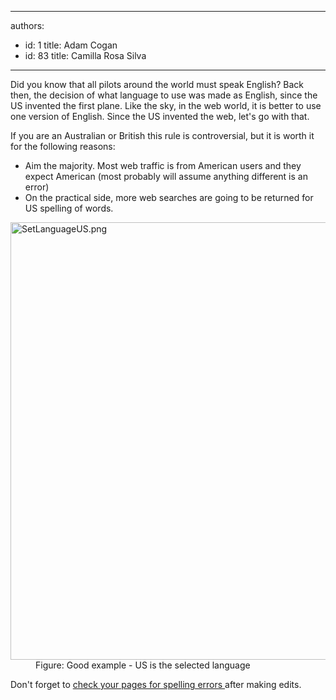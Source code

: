 

---
authors:
  - id: 1
    title: Adam Cogan
  - id: 83
    title: Camilla Rosa Silva
---




<span class='intro'> <p>Did you know that all pilots around the world must speak English? Back then, the decision of what language to use was made as English, since the US invented the first plane. Like the sky, in the web world, it is better to use one version of English. Since the US invented the web, let's go with that.​​​</p> </span>

<p>If you are an Australian or British this rule is controversial, but it is worth it for the following reasons&#58;</p><ul><li>Aim the majority. Most web traffic is from American users and they expect American (most probably will assume anything different  is an error)</li><li>On the practical side, more web searches are going to be returned for US spelling of words.</li></ul><dl class="goodImage"><dt> <img src="/PublishingImages/SetLanguageUS.png" alt="SetLanguageUS.png" style="width&#58;700px;" /> </dt><dd>Figure&#58; Good example - US is the selected language </dd></dl><p>Don't forget to <a href="https&#58;//www.ssw.com.au/ssw/Standards/Rules/RulesToBetterTechnicalDocumentation.aspx#WordSpellingAndGrammarChecker" target="_blank">check your pages for spelling errors </a> after making edits.</p>


